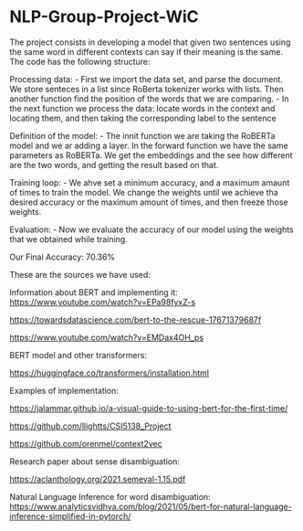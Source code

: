 # NLP-Group-Project-WiC

The project consists in developing a model that given two sentences using the same word in different contexts can  say if their meaning is the same.
The code has the following structure:

Processing data:
        - First we import the data set, and parse the document. We store senteces in a list since RoBerta tokenizer works with lists. Then another function find the position of the words that we are comparing.
        - In the next function we process the data: locate words in the context and locating them, and then taking the corresponding label to the sentence

Definition of the model:
    - The innit function we are taking the RoBERTa model and we ar adding a layer. In the forward function we have the same parameters as RoBERTa. We get the embeddings and the see how different are the two words, and getting the result based on that.
    
Training loop:
    - We ahve set a minimum accuracy, and a maximum amaunt of times to train the model. We change the weights until we achieve tha desired accuracy or the maximum amount of times, and then freeze those weights.
    
Evaluation:
    - Now we evaluate the accuracy of our model using the weights that we obtained while training.
    
Our Final Accuracy:
70.36%

These are the sources we have used:

Information about BERT and implementing it:
https://www.youtube.com/watch?v=EPa98fyxZ-s

https://towardsdatascience.com/bert-to-the-rescue-17671379687f

https://www.youtube.com/watch?v=EMDax4OH_ps

BERT model and other transformers:

https://huggingface.co/transformers/installation.html

Examples of implementation:

https://jalammar.github.io/a-visual-guide-to-using-bert-for-the-first-time/

https://github.com/llightts/CSI5138_Project

https://github.com/orenmel/context2vec

Research paper about sense disambiguation:

https://aclanthology.org/2021.semeval-1.15.pdf


Natural Language Inference for word disambiguation:
https://www.analyticsvidhya.com/blog/2021/05/bert-for-natural-language-inference-simplified-in-pytorch/